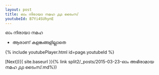 ```yaml
---
layout: post
title: ഓം നിരായാ നമഹ ൧൧ ടൈംസ്
youtubeId: B7Yi4SUhynE
---
```

 
 
 ഓം നിരായാ നമഹ 
 
 -  ആരാണ് കളങ്കങ്ങളില്ലാതെ 
 
  
 
  
 
 
 
 
 
 


{% include youtubePlayer.html id=page.youtubeId %}
 
[Next]({{ site.baseurl }}{% link  split2/_posts/2015-03-23-ഓം അഭിരാമായ നമഹ ൧൧ ടൈംസ്.md%})
 
